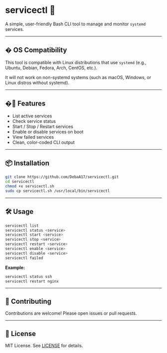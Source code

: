 # servicectl 🔧

A simple, user-friendly Bash CLI tool to manage and monitor `systemd` services.

---

## �️ OS Compatibility

This tool is compatible with Linux distributions that use `systemd` (e.g., Ubuntu, Debian, Fedora, Arch, CentOS, etc.).

It will not work on non-systemd systems (such as macOS, Windows, or Linux distros without systemd).

---

## �🚀 Features

- List active services
- Check service status
- Start / Stop / Restart services
- Enable or disable services on boot
- View failed services
- Clean, color-coded CLI output

---

## 📦 Installation

```bash
git clone https://github.com/DebaA17/servicectl.git
cd servicectl
chmod +x servicectl.sh
sudo cp servicectl.sh /usr/local/bin/servicectl
```

---

## 🛠️ Usage

```bash
servicectl list
servicectl status <service>
servicectl start <service>
servicectl stop <service>
servicectl restart <service>
servicectl enable <service>
servicectl disable <service>
servicectl failed
```

**Example:**
```bash
servicectl status ssh
servicectl restart nginx
```

---

## 🤝 Contributing

Contributions are welcome! Please open issues or pull requests.

---

## 📄 License

MIT License. See [LICENSE](LICENSE) for details.

